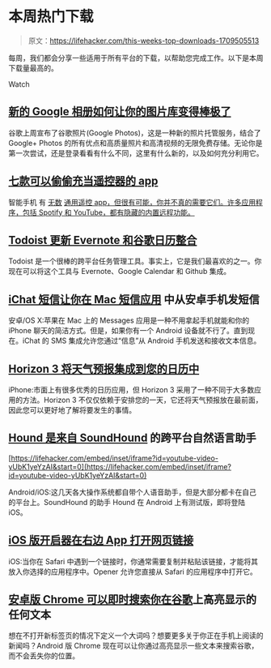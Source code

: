 # 本周热门下载

> 原文：<https://lifehacker.com/this-weeks-top-downloads-1709505513>

每周，我们都会分享一些适用于所有平台的下载，以帮助您完成工作。以下是本周下载量最高的。

Watch

## [新的 Google 相册如何让你的图片库变得棒极了](http://lifehacker.com/how-the-new-google-photos-makes-your-picture-library-aw-1708189976)

谷歌上周宣布了谷歌照片(Google Photos)，这是一种新的照片托管服务，结合了 Google+ Photos 的所有优点和高质量照片和高清视频的无限免费存储。无论你是第一次尝试，还是登录看看有什么不同，这里有什么新的，以及如何充分利用它。

## [七款可以偷偷充当遥控器的 app](http://lifehacker.com/seven-apps-that-can-secretly-act-as-remote-controls-1707566503)

智能手机 有 [无数](http://lifehacker.com/how-to-control-anything-on-your-pc-with-your-android-ph-1500063190) [通用遥控 app](http://lifehacker.com/the-best-remote-apps-for-your-android-5709967)[，但很有可能，你并不真的需要它们。许多应用程序，包括 Spotify 和 YouTube，都有隐藏的内置远程功能。](http://lifehacker.com/the-best-remote-apps-for-your-iphone-5709968)

## [Todoist 更新 Evernote 和谷歌日历整合](http://lifehacker.com/todoist-updates-with-evernote-and-google-calendar-integ-1708779213)

Todoist 是一个很棒的跨平台任务管理工具。事实上，它是我们最喜欢的之一。你现在可以将这个工具与 Evernote、Google Calendar 和 Github 集成。

## [iChat 短信让你在 Mac 短信应用](http://lifehacker.com/sms-for-ichat-lets-you-text-from-android-phones-in-the-1709261733) 中从安卓手机发短信

安卓/OS X:苹果在 Mac 上的 Messages 应用是一种不用拿起手机就能和你的 iPhone 聊天的简洁方式。但是，如果你有一个 Android 设备就不行了。直到现在。iChat 的 SMS 集成允许您通过“信息”从 Android 手机发送和接收文本信息。

## [Horizon 3 将天气预报集成到您的日历中](http://lifehacker.com/horizon-3-integrates-weather-forecasts-into-your-calend-1707729604)

iPhone:市面上有很多优秀的日历应用，但 Horizon 3 采用了一种不同于大多数应用的方法。Horizon 3 不仅仅依赖于安排您的一天，它还将天气预报放在最前面，因此您可以更好地了解将要发生的事情。

## [Hound 是来自 SoundHound](http://lifehacker.com/hound-is-a-cross-platform-natural-language-assistant-fr-1708675655) 的跨平台自然语言助手

 [https://lifehacker.com/embed/inset/iframe?id=youtube-video-yUbK1yeYzAI&start=0](https://lifehacker.com/embed/inset/iframe?id=youtube-video-yUbK1yeYzAI&start=0) 

Android/iOS:这几天各大操作系统都自带个人语音助手，但是大部分都卡在自己的平台上。SoundHound 的助手 Hound 在 Android 上有测试版，即将登陆 iOS。

## [iOS 版开启器在右边 App 打开网页链接](http://lifehacker.com/opener-for-ios-opens-web-links-in-the-right-app-1708487545)

iOS:当你在 Safari 中遇到一个链接时，你通常需要复制并粘贴该链接，才能将其放入你选择的应用程序中。Opener 允许您直接从 Safari 的应用程序中打开它。

## [安卓版 Chrome 可以即时搜索你在谷歌](http://lifehacker.com/chrome-for-android-can-instantly-search-any-text-you-hi-1709132529)上高亮显示的任何文本

想在不打开新标签页的情况下定义一个大词吗？想要更多关于你正在手机上阅读的新闻吗？Android 版 Chrome 现在可以让你通过高亮显示一些文本来搜索谷歌，而不会丢失你的位置。